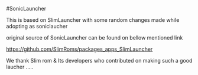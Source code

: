 #SonicLauncher



This is based on SlimLauncher with some random changes made while adopting as soniclaucher 

original source of SonicLauncher can be found on bellow mentioned link

https://github.com/SlimRoms/packages_apps_SlimLauncher

We thank Slim rom & Its developers who contributed on making such a good laucher .....
